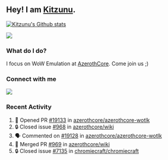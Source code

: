 ## Hey! I am [Kitzunu](https://Github.com/Kitzunu).

<!--<a href="https://github-readme-stats.kitzunu.vercel.app/api?username=Kitzunu&show_icons=true&theme=dark">
  <img align="center" src="https://github-readme-stats.kitzunu.vercel.app/api?username=Kitzunu&show_icons=true&theme=dark" />
</a>-->

[![Kitzunu's Github stats](https://github-readme-stats.vercel.app/api?username=kitzunu&theme=github_dark&show_icons=true)](https://github.com/Kitzunu)

<a href="https://github-readme-stats.kitzunu.vercel.app/api?username=Kitzunu&show_icons=true&theme=dark">
  <img align="center" src="https://github-readme-stats.vercel.app/api/top-langs/?username=Kitzunu&layout=compact&theme=dark" />
</a>

### What do I do?

I focus on WoW Emulation at [AzerothCore](https://Github.com/AzerothCore). Come join us ;)

### Connect with me
[![](https://img.shields.io/badge/AzerothCore%20Discord-Connect%20with%20me!-green)](https://discord.com/invite/gkt4y2x)

### Recent Activity

<!--START_SECTION:activity-->
1. 💪 Opened PR [#19133](https://github.com/azerothcore/azerothcore-wotlk/pull/19133) in [azerothcore/azerothcore-wotlk](https://github.com/azerothcore/azerothcore-wotlk)
2. 🔒 Closed issue [#968](https://github.com/azerothcore/wiki/issues/968) in [azerothcore/wiki](https://github.com/azerothcore/wiki)
3. 🗣 Commented on [#19128](https://github.com/azerothcore/azerothcore-wotlk/pull/19128#issuecomment-2184058651) in [azerothcore/azerothcore-wotlk](https://github.com/azerothcore/azerothcore-wotlk)
4. 🎉 Merged PR [#969](https://github.com/azerothcore/wiki/pull/969) in [azerothcore/wiki](https://github.com/azerothcore/wiki)
5. 🔒 Closed issue [#7135](https://github.com/chromiecraft/chromiecraft/issues/7135) in [chromiecraft/chromiecraft](https://github.com/chromiecraft/chromiecraft)
<!--END_SECTION:activity-->
